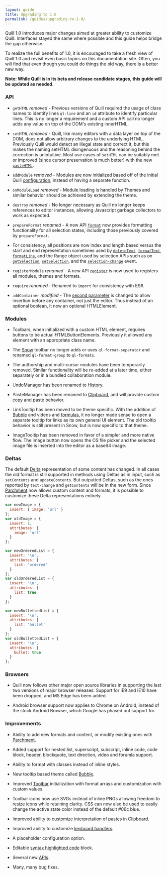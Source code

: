 ```yaml
---
layout: guide
title: Upgrading to 1.0
permalink: /guides/upgrading-to-1-0/
---
```


Quill 1.0 introduces major changes aimed at greater ability to customize Quill. Interfaces stayed the same where possible and this guide helps bridge the gap otherwise.

To realize the full benefits of 1.0, it is encouraged to take a fresh view of Quill 1.0 and revisit even basic topics on this documentation site. Often, you will find that even though you could do things the old way, there is a better new way.

**Note: While Quill is in its beta and release candidate stages, this guide will be updated as needed.**


### API

- `getHTML` *removed* - Previous versions of Quill required the usage of class names to identify lines `ql-line` and an `id` attribute to identify particular lines. This is no longer a requirement and a custom API call no longer adds any value on top of the DOM's existing innerHTML.

- `setHTML` *removed* - Quill, like many editors with a data layer on top of the DOM, does not allow arbitrary changes to the underlying HTML. Previously Quill would detect an illegal state and correct it, but this makes the naming setHTML disingenuous and the reasoning behind the correction is unintuitive. Most use cases of `setHTML` can be suitably met or improved (since cursor preservation is much better) with the new [`pasteHTML`](/docs/api/#pastehtml).

- `addModule` *removed* - Modules are now initialized based off of the initial Quill [configuration](/docs/configuration/), instead of having a separate function.

- `onModuleLoad` *removed* - Module loading is handled by Themes and similar behavior should be achieved by extending the theme.

- `destroy` *removed* - No longer necessary as Quill no longer keeps references to editor instances, allowing Javascript garbage collectors to work as expected.

- `prepareFormat` *renamed* - A new API [`format`](/docs/api/#format) now provides formatting functionality for all selection states, including those previously covered by `prepareFormat`.

- For consistency, all positions are now index and length based versus the start and end representation sometimes used by [`deleteText`](/docs/api/#deletetext), [`formatText`](/docs/api/#formattext), [`formatLine`](/docs/api/#formatline), and the Range object used by selection APIs such as on [`getSelection`](/docs/api/#getselection), [`setSelection`](/docs/api/#setselection), and the [`selection-change`](/docs/api/#selection-change) event.

- `registerModule` *renamed* - A new API [`register`](/docs/api/#register) is now used to registers all modules, themes and formats.

- `require` *renamed* - Renamed to `import` for consistency with ES6.

- `addContainer` *modified* - The [second parameter](/docs/api/#addcontainer) is changed to allow insertion before any container, not just the editor. Thus instead of an optional boolean, it now an optional HTMLElement.


### Modules

- Toolbars, when initialized with a custom HTML element, requires buttons to be actual HTMLButtonElements. Previously it allowed any element with an appropriate class name.

- The [Snow](/docs/themes/#snow/) toolbar no longer adds or uses `ql-format-separator` and renamed `ql-format-group` to `ql-formats`.

- The authorship and multi-cursor modules have been temporarily removed. Similar functionality will be re-added at a later time, either separately or in a bundled collaboration module.

- UndoManager has been renamed to [History](/docs/modules/history/).

- PasteManager has been renamed to [Clipboard](/docs/modules/clipboard/), and will provide custom copy and paste behavior.

- LinkTooltip has been moved to be theme specific. With the addition of [Bubble](/docs/themes/#bubble) and videos and [formulas](/docs/modules/formula/), it no longer made sense to open a separate tooltip for links as its own general UI element. The old tooltip behavior is still present in Snow, but is now specific to that theme.

- ImageTooltip has been removed in favor of a simpler and more native flow. The image button now opens the OS file picker and the selected image file is inserted into the editor as a base64 image.


### Deltas

The default [Delta](/guides/working-with-deltas/) representation of some content has changed. In all cases the old format is still supported in methods using Deltas as in input, such as `setContents` and `updateContents`. But outputted Deltas, such as the ones reported by `text-change` and `getContents` will be in the new form. Since [Parchment](https://github.com/quilljs/parchment) now allows custom content and formats, it is possible to customize these Delta representations entirely.

```javascript
var newImage = {
  insert: { image: 'url' }
};
var oldImage = {
  insert: 1,
  attributes: {
    image: 'url'
  }
};

var newOrderedList = {
  insert: '\n',
  attributes: {
    list: 'ordered'
  }
};
var oldOrderedList = {
  insert: '\n',
  attributes: {
    list: true
  }
};

var newBullettedList = {
  insert: '\n',
  attributes: {
    list: 'bullet'
  }
};
var oldBullettedList = {
  insert: '\n',
  attributes: {
    bullet: true
  }
};

```


### Browsers

- Quill now follows other major open source libraries in supporting the last two versions of major browser releases. Support for IE9 and IE10 have been dropped, and MS Edge has been added.

- Android browser support now applies to Chrome on Android, instead of the stock Android Browser, which Google has phased out support for.


### Improvements

- Ability to add new formats and content, or modify existing ones with [Parchment](https://github.com/quilljs/parchment/).

- Added support for nested list, superscript, subscript, inline code, code block, header, blockquote, text direction, video and forumla support.

- Ability to format with classes instead of inline styles.

- New tooltip based theme called [Bubble](/docs/themes/#bubble/).

- Improved [Toolbar](/docs/modules/toolbar/) initialization with format arrays and customization with custom values.

- Toolbar icons now use SVGs instead of inline PNGs allowing freedom to resize icons while retaining clarity. CSS can now also be used to easily change the active state color instead of the default #06c blue.

- Improved ability to customize interpretation of pastes in [Clipboard](/docs/modules/clipboard/).

- Improved ability to customize [keyboard handlers](/docs/modules/keyboard/).

- A placeholder configuration option.

- Editable [syntax highlighted code](/docs/modules/syntax/) block.

- Several new [APIs](/docs/api/).

- Many, many bug fixes.

